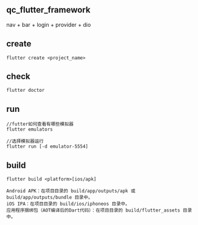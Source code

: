 ## qc_flutter_framework
nav + bar + login + provider + dio

## create
```
flutter create <project_name>

```

## check
```
flutter doctor
```

## run  
```
//futter如何查看有哪些模拟器
flutter emulators

//选择模拟器运行
flutter run [-d emulator-5554]

```

## build
```
flutter build <platform>[ios/apk]

Android APK：在项目目录的 build/app/outputs/apk 或 build/app/outputs/bundle 目录中。
iOS IPA：在项目目录的 build/ios/iphoneos 目录中。
应用程序捆绑包（AOT编译后的Dart代码）：在项目目录的 build/flutter_assets 目录中。

```


